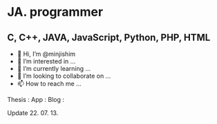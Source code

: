 # JA. programmer
## C, C++, JAVA, JavaScript, Python, PHP, HTML

- 👋 Hi, I’m @minjishim
- 👀 I’m interested in ...
- 🌱 I’m currently learning ...
- 💞️ I’m looking to collaborate on ...
- 📫 How to reach me ...

Thesis :
App :
Blog : 

Update 22. 07. 13.
<!---
minjishim/minjishim is a ✨ special ✨ repository because its `README.md` (this file) appears on your GitHub profile.
You can click the Preview link to take a look at your changes.
--->
